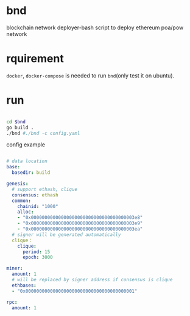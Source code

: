 # bnd
blockchain network deployer-bash script to deploy ethereum poa/pow network

# rquirement

`docker`, `docker-compose` is needed to run `bnd`(only test it on ubuntu).

# run 

```bash

cd $bnd
go build .
./bnd #./bnd -c config.yaml

```

config example

```yaml

# data location
base:
  basedir: build

genesis:
  # support ethash, clique
  consensus: ethash
  common:
    chainid: "1000"
    alloc:
    - "0x00000000000000000000000000000000000003e8"
    - "0x00000000000000000000000000000000000003e9"
    - "0x00000000000000000000000000000000000003ea"
  # signer will be generated automatically
  clique：
    clique:
      period: 15
      epoch: 3000

miner:
  amount: 1
  # will be replaced by signer address if consensus is clique
  ethbases:
  - "0x0000000000000000000000000000000000000001"

rpc:
  amount: 1
```


